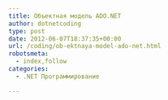 ```yaml
---
title: Объектная модель ADO.NET
author: dotnetcoding
type: post
date: 2012-06-07T18:37:35+00:00
url: /coding/ob-ektnaya-model-ado-net.html
robotsmeta:
  - index,follow
categories:
  - .NET Программирование

---
```

